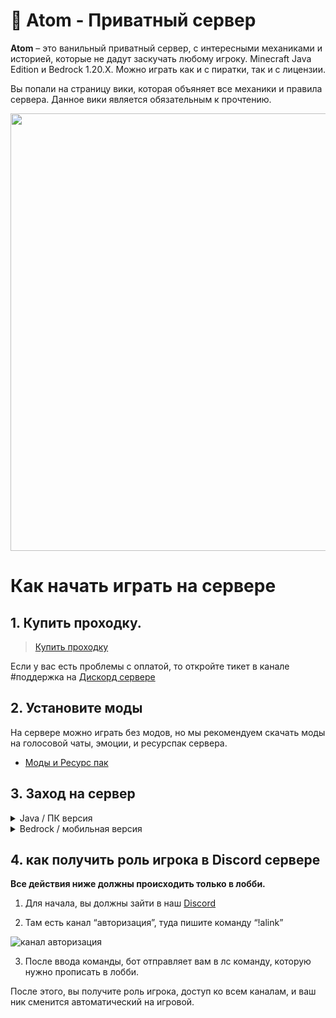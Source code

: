 # 💫 Atom - Приватный сервер
**Atom** – это ванильный приватный сервер, с интересными механиками и историей, которые не дадут заскучать любому игроку.
Minecraft Java Edition и Bedrock 1.20.X. Можно играть как и с пиратки, так и с лицензии.

Вы попали на страницу вики, которая объяняет все механики и правила сервера. Данное вики является обязательным к прочтению. 

<p align="center">
<img src="https://i.imgur.com/kanw5rp.png" width="700" align="center">
</p>

# Как начать играть на сервере

## 1. Купить проходку.
> [Купить проходку](https://atomine.xyz/buy)

Если у вас есть проблемы с оплатой, то откройте тикет в канале #поддержка на [Дискорд сервере](https://atomine.xyz/discord)

## 2. Установите моды
На сервере можно играть без модов, но мы рекомендуем скачать моды на голосовой чаты, эмоции, и ресурспак сервера.
+ [Моды и Ресурс пак](https://atomine.xyz/wiki/require/emotecraft)

## 3. Заход на сервер

<details>
    <summary>Java / ПК версия</summary>
    <p>

````
ip для java - play.atomine.xyz
````

![Окно добавления сервера в java](https://cdn.discordapp.com/attachments/1021306399382306846/1135913685915799583/image.png)
</p>
</details>

<details>
    <summary>Bedrock / мобильная версия</summary>
    <p>Теперь на сервер так же можно зайти с бедрока! 

Это значит, что теперь вы не только можете заходить на сервер в поездках и при отсутствии ПК, но и звать своих друзей без ПК играть на нашем сервере вместе!

````
ip для бедрока - bedrock.atomine.xyz
порт - 25734
````

заполненные поля должны выглядеть вот так:

![Окно добавления сервера в бедрок](https://cdn.discordapp.com/attachments/1057405684980916264/1134852383311155200/Screenshot_1.png)

</p>
</details>

## 4. как получить роль игрока в Discord сервере
**Все действия ниже должны происходить только в лобби.**

1. Для начала, вы должны зайти в наш [Discord](https://atomine.xyz/discord) 

2. Там есть канал “авторизация”, туда пишите команду “!alink” 

![канал авторизация](https://2376298745-files.gitbook.io/~/files/v0/b/gitbook-x-prod.appspot.com/o/spaces%2FiafV1IVuYhXRQw30ttj9%2Fuploads%2FBEwd1HjpaXbqbnELmOZO%2Fimage.png?alt=media&token=13b5c5fe-b3ec-4877-b274-ff3d7502f6de)

3. После ввода команды, бот отправляет вам в лс команду, которую нужно прописать в лобби.

После этого, вы получите роль игрока, доступ ко всем каналам, и ваш ник сменится автоматический на игровой.

